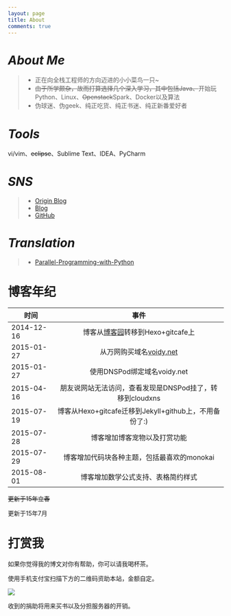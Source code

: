 ```yaml
---
layout: page
title: About
comments: true
---
```



# *About Me*	
> * 正在向全栈工程师的方向迈进的小小菜鸟一只~
> * <del>由于所学颇杂，故而打算选择几个深入学习，其中包括Java、</del>开始玩Python、Linux、<del>Openstack</del>Spark、Docker以及算法
> * 伪球迷、伪geek、纯正吃货、纯正书迷、纯正新番爱好者



# *Tools*

vi/vim、<del>eclipse</del>、Sublime Text、IDEA、PyCharm


# *SNS*
> * [Origin Blog][1]
> * [Blog][2]
> * [GitHub][3]

# *Translation*

> * [Parallel-Programming-with-Python][4] 


# 博客年纪


|      时间        |         事件           |
| --------------- |:----------------------:|
| 2014-12-16      | 博客从[博客园][1]转移到Hexo+gitcafe上 |
| 2015-01-27      | 从万网购买域名[voidy.net][2]      |
| 2015-01-27      | 使用DNSPod绑定域名voidy.net      |
| 2015-04-16      | 朋友说网站无法访问，查看发现是DNSPod挂了，转移到cloudxns |
| 2015-07-19 | 博客从Hexo+gitcafe迁移到Jekyll+github上，不用备份了:)|
| 2015-07-28 | 博客增加博客宠物以及打赏功能 |
| 2015-07-29 | 博客增加代码块各种主题，包括最喜欢的monokai |
| 2015-08-01 | 博客增加数学公式支持、表格简约样式 |


 <del>更新于15年立春</del>
 
 更新于15年7月

# 打赏我

如果你觉得我的博文对你有帮助，你可以请我喝杯茶。

使用手机支付宝扫描下方的二维码资助本站，金额自定。

![][5]

收到的捐助将用来买书以及分担服务器的开销。


[1]: http://www.cnblogs.com/voidy
[2]: http://voidy.net
[3]: https://github.com/Voidly
[4]: https://github.com/Voidly/Parallel-Programming-with-Python
[5]: https://github.com/Voidly/Img/blob/master/blog/pay_small.png?raw=true